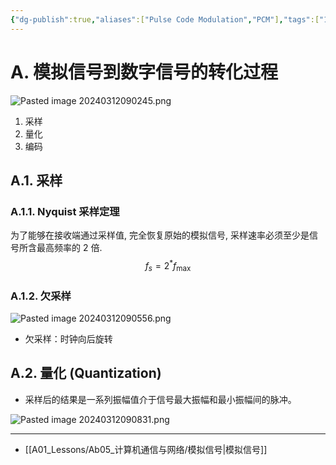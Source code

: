```yaml
---
{"dg-publish":true,"aliases":["Pulse Code Modulation","PCM"],"tags":["1_AtomNote"],"number headings":"auto, first-level 1, max 6, A.1.","Created-Date":"2024-03-12 08:46:44","Modified-Date":"2024-04-18 11:53:18","permalink":"/A01_Lessons/Ab05_计算机通信与网络/脉冲编码调制/","dgPassFrontmatter":true}
---
```





# A. 模拟信号到数字信号的转化过程

![Pasted image 20240312090245.png](/img/user/Z02_ObFiles/Attachments/Pasted%20image%2020240312090245.png)


1. 采样
2. 量化
3. 编码


## A.1. 采样



### A.1.1. Nyquist 采样定理

为了能够在接收端通过采样值, 完全恢复原始的模拟信号, 采样速率必须至少是信号所含最高频率的 2 倍.
$$
f_s=2^* f_{\text {max }}
$$




### A.1.2. 欠采样



![Pasted image 20240312090556.png](/img/user/Z02_ObFiles/Attachments/Pasted%20image%2020240312090556.png)


- 欠采样：时钟向后旋转





## A.2. 量化 (Quantization)

- 采样后的结果是一系列振幅值介于信号最大振幅和最小振幅间的脉冲。



![Pasted image 20240312090831.png](/img/user/Z02_ObFiles/Attachments/Pasted%20image%2020240312090831.png)







---

- [[A01_Lessons/Ab05_计算机通信与网络/模拟信号\|模拟信号]]

